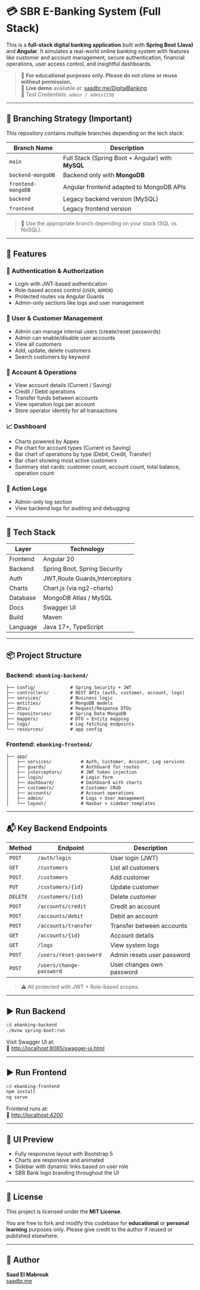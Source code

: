 # 💳 SBR E-Banking System (Full Stack)

This is a **full-stack digital banking application** built with **Spring Boot (Java)** and **Angular**. It simulates a real-world online banking system with features like customer and account management, secure authentication, financial operations, user access control, and insightful dashboards.

> 🧠 **For educational purposes only. Please do not clone or reuse without permission.**  
> 🔐 **Live demo** available at: [saadbr.me/DigitalBanking](https://saadbr.me/DigitalBanking)  
> 👤 Test Credentials: `admin / admin123@`

---

## 🌿 Branching Strategy (Important)

This repository contains multiple branches depending on the tech stack:

| Branch Name         | Description                                       |
|---------------------|---------------------------------------------------|
| `main`              | Full Stack (Spring Boot + Angular) with **MySQL** |
| `backend-mongoDB`   | Backend only with **MongoDB**                     |
| `frontend-mongoDB`  | Angular frontend adapted to MongoDB APIs          |
| `backend`           | Legacy backend version (MySQL)                    |
| `frontend`          | Legacy frontend version                           |

> 🧭 Use the appropriate branch depending on your stack (SQL vs NoSQL).

---

## 🚀 Features

### 🔐 Authentication & Authorization
- Login with JWT-based authentication
- Role-based access control (`USER`, `ADMIN`)
- Protected routes via Angular Guards
- Admin-only sections like logs and user management

### 👥 User & Customer Management
- Admin can manage internal users (create/reset passwords)
- Admin can enable/disable user accounts
- View all customers
- Add, update, delete customers
- Search customers by keyword

### 🧾 Account & Operations
- View account details (Current / Saving)
- Credit / Debit operations
- Transfer funds between accounts
- View operation logs per account
- Store operator identity for all transactions

### 📈 Dashboard
- Charts powered by Appex
- Pie chart for account types (Current vs Saving)
- Bar chart of operations by type (Debit, Credit, Transfer)
- Bar chart showing most active customers
- Summary stat cards: customer count, account count, total balance, operation count

### 📜 Action Logs
- Admin-only log section
- View backend logs for auditing and debugging

---

## 🧱 Tech Stack

| Layer    | Technology                    |
| -------- | ----------------------------- |
| Frontend | Angular 20                    |
| Backend  | Spring Boot, Spring Security  |
| Auth     | JWT,Route Guards,Interceptors |
| Charts   | Chart.js (via ng2-charts)     |
| Database | MongoDB Atlas / MySQL         |
| Docs     | Swagger UI                    |
| Build    | Maven                         |
| Language | Java 17+, TypeScript          |

---

## 📦 Project Structure

### Backend: `ebanking-backend/`

```
├── config/             # Spring Security + JWT
├── controllers/        # REST APIs (auth, customer, account, logs)
├── services/           # Business logic
├── entities/           # MongoDB models
├── dtos/               # Request/Response DTOs
├── repositories/       # Spring Data MongoDB
├── mappers/            # DTO ↔ Entity mapping
├── logs/               # Log fetching endpoints
└── resources/          # app config
```

### Frontend: `ebanking-frontend/`

```
├── app/
│   ├── services/           # Auth, Customer, Account, Log services
│   ├── guards/             # AuthGuard for routes
│   ├── interceptors/       # JWT token injection
│   ├── login/              # Login form
│   ├── dashboard/          # Dashboard with charts
│   ├── customers/          # Customer CRUD
│   ├── accounts/           # Account operations
│   ├── admin/              # Logs + User management
│   └── layout/             # Navbar + sidebar templates
```

---

## 📬 Key Backend Endpoints

| Method   | Endpoint                      | Description                |
|----------|-------------------------------|----------------------------|
| `POST`   | `/auth/login`                 | User login (JWT)           |
| `GET`    | `/customers`                  | List all customers         |
| `POST`   | `/customers`                  | Add customer               |
| `PUT`    | `/customers/{id}`             | Update customer            |
| `DELETE` | `/customers/{id}`             | Delete customer            |
| `POST`   | `/accounts/credit`            | Credit an account          |
| `POST`   | `/accounts/debit`             | Debit an account           |
| `POST`   | `/accounts/transfer`          | Transfer between accounts  |
| `GET`    | `/accounts/{id}`              | Account details            |
| `GET`    | `/logs`                       | View system logs           |
| `POST`   | `/users/reset-password`       | Admin resets user password |
| `POST`   | `/users/change-password`      | User changes own password  |

> ⚠️ All protected with JWT + Role-based scopes.

---

## ▶️ Run Backend

```bash
cd ebanking-backend
./mvnw spring-boot:run
```

Visit Swagger UI at:  
🔗 [http://localhost:8085/swagger-ui.html](http://localhost:8085/swagger-ui.html)

---

## ▶️ Run Frontend

```bash
cd ebanking-frontend
npm install
ng serve
```

Frontend runs at:  
🔗 [http://localhost:4200](http://localhost:4200)

---

## 🎨 UI Preview

- Fully responsive layout with Bootstrap 5
- Charts are responsive and animated
- Sidebar with dynamic links based on user role
- SBR Bank logo branding throughout the UI

---

## 📄 License

This project is licensed under the **MIT License**.

You are free to fork and modify this codebase for **educational** or **personal learning** purposes only. Please give credit to the author if reused or published elsewhere.

---

## 👤 Author

**Saad El Mabrouk**  
[saadbr.me](https://saadbr.me)